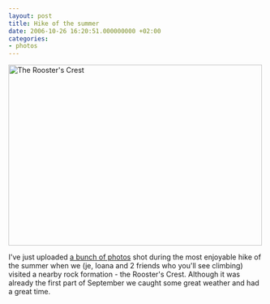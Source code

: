 ```yaml
---
layout: post
title: Hike of the summer
date: 2006-10-26 16:20:51.000000000 +02:00
categories:
- photos
---
```

<a href="http://www.flickr.com/photos/janos/tags/20060910tttrc/"><img src="http://static.flickr.com/106/279736077_6b7a846e1d.jpg" alt="The Rooster's Crest" border="0" width="500" height="357" class="image" /></a>

I've just uploaded <a href="http://www.flickr.com/photos/janos/tags/20060910tttrc/">a bunch of photos</a> shot during the most enjoyable hike of the summer when we (je, Ioana and 2 friends who you'll see climbing) visited a nearby rock formation - the Rooster's Crest. Although it was already the first part of September we caught some great weather and had a great time.
